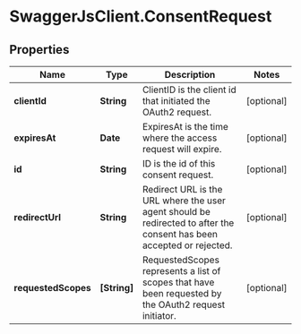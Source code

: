 # SwaggerJsClient.ConsentRequest

## Properties
Name | Type | Description | Notes
------------ | ------------- | ------------- | -------------
**clientId** | **String** | ClientID is the client id that initiated the OAuth2 request. | [optional] 
**expiresAt** | **Date** | ExpiresAt is the time where the access request will expire. | [optional] 
**id** | **String** | ID is the id of this consent request. | [optional] 
**redirectUrl** | **String** | Redirect URL is the URL where the user agent should be redirected to after the consent has been accepted or rejected. | [optional] 
**requestedScopes** | **[String]** | RequestedScopes represents a list of scopes that have been requested by the OAuth2 request initiator. | [optional] 


